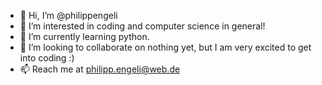 - 👋 Hi, I’m @philippengeli
- 👀 I’m interested in coding and computer science in general!
- 🌱 I’m currently learning python.
- 💞️ I’m looking to collaborate on nothing yet, but I am very excited to get into coding :)
- 📫 Reach me at philipp.engeli@web.de

<!---
philippengeli/philippengeli is a ✨ special ✨ repository because its `README.md` (this file) appears on your GitHub profile.
You can click the Preview link to take a look at your changes.
--->
